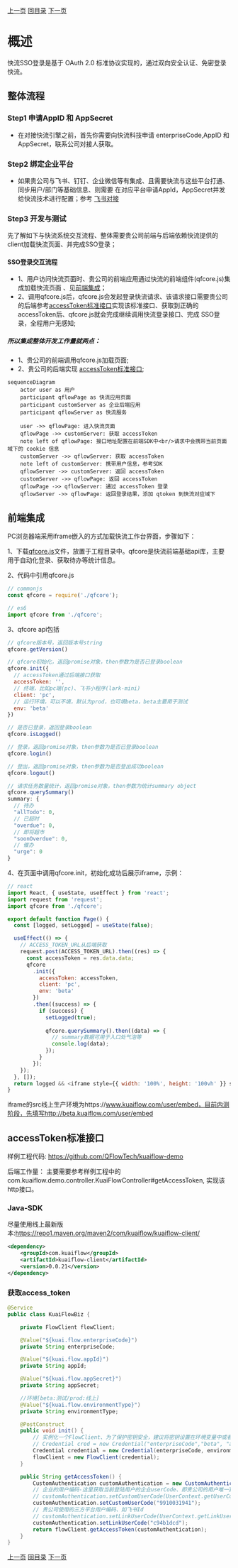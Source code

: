 [上一页](quickstart.md)
[回目录](../README.md)
[下一页](dict_data.md)

# 概述
快流SSO登录是基于 OAuth 2.0 标准协议实现的，通过双向安全认证、免密登录快流。

## 整体流程
### Step1 申请AppID 和 AppSecret
- 在对接快流引擎之前，首先你需要向快流科技申请 enterpriseCode,AppID 和 AppSecret，联系公司对接人获取。

### Step2 绑定企业平台
- 如果贵公司与飞书、钉钉、企业微信等有集成、且需要快流与这些平台打通、同步用户/部门等基础信息、则需要
在对应平台申请AppId，AppSecret并发给快流技术进行配置；参考 [飞书对接](飞书对接.md)

### Step3 开发与测试
 先了解如下与快流系统交互流程、整体需要贵公司前端与后端依赖快流提供的client加载快流页面、并完成SSO登录；

#### SSO登录交互流程
- 1、用户访问快流页面时、贵公司的前端应用通过快流的前端组件(qfcore.js)集成加载快流页面 、见[前端集成](#前端集成)；
- 2、调用qfcore.js后，qfcore.js会发起登录快流请求、该请求接口需要贵公司的后端参考[accessToken标准接口](#accessToken标准接口)实现该标准接口、获取到正确的accessToken后、qfcore.js就会完成继续调用快流登录接口、完成
SSO登录，全程用户无感知;
##### 所以集成整体开发工作量就两点：
- 1、贵公司的前端调用qfcore.js加载页面;
- 2、贵公司的后端实现 [accessToken标准接口](#accessToken标准接口);

```mermaid
sequenceDiagram
    actor user as 用户
    participant qflowPage as 快流应用页面
    participant customServer as 企业后端应用
    participant qflowServer as 快流服务

    user ->> qflowPage: 进入快流页面
    qflowPage ->> customServer: 获取 accessToken
    note left of qflowPage: 接口地址配置在前端SDK中<br/>请求中会携带当前页面域下的 cookie 信息
    customServer ->> qflowServer: 获取 accessToken
    note left of customServer: 携带用户信息，参考SDK
    qflowServer ->> customServer: 返回 accessToken
    customServer ->> qflowPage: 返回 accessToken
    qflowPage ->> qflowServer: 通过 accessToken 登录
    qflowServer ->> qflowPage: 返回登录结果，添加 qtoken 到快流对应域下
```

## 前端集成
PC浏览器端采用iframe嵌入的方式加载快流工作台界面，步骤如下：

1、下载[qfcore.js](../source/qfcore.js)文件，放置于工程目录中。qfcore是快流前端基础api库，主要用于自动化登录、获取待办等统计信息。

2、代码中引用qfcore.js
```javascript
// commonjs
const qfcore = require('./qfcore');

// es6
import qfcore from './qfcore';
```

3、qfcore api包括
```javascript
// qfcore版本号，返回版本号string
qfcore.getVersion() 

// qfcore初始化，返回promise对象，then参数为是否已登录boolean
qfcore.init({
  // accessToken通过后端接口获取
  accessToken: '',
  // 终端，比如pc端(pc)、飞书小程序(lark-mini)
  client: 'pc',
  // 运行环境，可以不填，默认为prod，也可填beta，beta主要用于测试
  env: 'beta'
})

// 是否已登录，返回登录boolean
qfcore.isLogged()

// 登录，返回promise对象，then参数为是否已登录boolean
qfcore.login()

// 登出，返回promise对象，then参数为是否登出成功boolean
qfcore.logout()

// 请求任务数量统计，返回promise对象，then参数为统计summary object
qfcore.querySummary()
summary: {
  // 待办
  "allTodo": 0,
  // 已超时
  "overdue": 0,
  // 即将超市
  "soonOverdue": 0,
  // 催办
  "urge": 0
}
```

4、在页面中调用qfcore.init，初始化成功后展示iframe，示例：
```javascript
// react
import React, { useState, useEffect } from 'react';
import request from 'request';
import qfcore from './qfcore';

export default function Page() {
  const [logged, setLogged] = useState(false);

  useEffect(() => {
    // ACCESS_TOKEN_URL从后端获取
    request.post(ACCESS_TOKEN_URL).then((res) => {
      const accessToken = res.data.data;
      qfcore
        .init({
          accessToken: accessToken,
          client: 'pc',
          env: 'beta'
        })
        .then((success) => {
          if (success) {
            setLogged(true);
  
            qfcore.querySummary().then((data) => {
              // summary数据可用于入口处气泡等
              console.log(data);
            });
          }
        });
    });
  }, []);
  return logged && <iframe style={{ width: '100%', height: '100vh' }} src="http://beta.kuaiflow.com/user/embed"></iframe>;
}
```
iframe的src线上生产环境为https://www.kuaiflow.com/user/embed，目前内测阶段，先填写http://beta.kuaiflow.com/user/embed


## accessToken标准接口
样例工程代码:
https://github.com/QFlowTech/kuaiflow-demo

后端工作量：
主要需要参考样例工程中的com.kuaiflow.demo.controller.KuaiFlowController#getAccessToken,
实现该http接口。

### Java-SDK
尽量使用线上最新版本:https://repo1.maven.org/maven2/com/kuaiflow/kuaiflow-client/
```xml
<dependency>
    <groupId>com.kuaiflow</groupId>
    <artifactId>kuaiflow-client</artifactId>
    <version>0.0.21</version>
</dependency>
```

### 获取access_token
```java
@Service
public class KuaiFlowBiz {

	private FlowClient flowClient;

	@Value("${kuai.flow.enterpriseCode}")
	private String enterpriseCode;

	@Value("${kuai.flow.appId}")
	private String appId;

	@Value("${kuai.flow.appSecret}")
	private String appSecret;

	//环境[beta:测试/prod:线上]
	@Value("${kuai.flow.environmentType}")
	private String environmentType;

	@PostConstruct
	public void init() {
		// 实例化一个FlowClient、为了保护密钥安全，建议将密钥设置在环境变量中或者配置文件中。
		// Credential cred = new Credential("enterpriseCode","beta", "appId","appSecret");
		Credential credential = new Credential(enterpriseCode, environmentType, appId, appSecret);
		flowClient = new FlowClient(credential);
	}

	public String getAccessToken() {
		CustomAuthentication customAuthentication = new CustomAuthentication();
		// 企业的用户编码-这里获取当前登陆用户的企业userCode、即贵公司的用户唯一Id
		// customAuthentication.setCustomUserCode(UserContext.getUserCode());
		customAuthentication.setCustomUserCode("9910031941");
		// 贵公司使用的三方平台用户编码、如飞书Id
		// customAuthentication.setLinkUserCode(UserContext.getLinkUserCode());
		customAuthentication.setLinkUserCode("c94b1dcd");
		return flowClient.getAccessToken(customAuthentication);
	}
}

```


[上一页](quickstart.md)
[回目录](../README.md)
[下一页](flow.md)